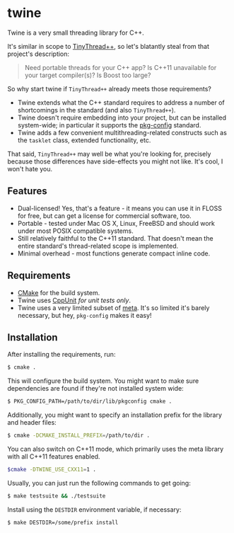 twine
=====

Twine is a very small threading library for C++.

It's similar in scope to [TinyThread++](http://tinythreadpp.bitsnbites.eu/), so
let's blatantly steal from that project's description:

> Need portable threads for your C++ app? Is C++11 unavailable for your target
> compiler(s)? Is Boost too large?

So why start twine if `TinyThread++` already meets those requirements?

- Twine extends what the C++ standard requires to address a number of
  shortcomings in the standard (and also `TinyThread++`).
- Twine doesn't require embedding into your project, but can be installed
  system-wide; in particular it supports the
  [pkg-config](http://www.freedesktop.org/wiki/Software/pkg-config/) standard.
- Twine adds a few convenient multithreading-related constructs such as the
  `tasklet` class, extended functionality, etc.

That said, `TinyThread++` may well be what you're looking for, precisely because
those differences have side-effects you might not like. It's cool, I won't hate
you.


Features
--------

- Dual-licensed! Yes, that's a feature - it means you can use it in FLOSS for
  free, but can get a license for commercial software, too.
- Portable - tested under Mac OS X, Linux, FreeBSD and should work under most
  POSIX compatible systems.
- Still relatively faithful to the C++11 standard. That doesn't mean the entire
  standard's thread-related scope is implemented.
- Minimal overhead - most functions generate compact inline code.


Requirements
------------

- [CMake](http://www.cmake.org/) for the build system.
- Twine uses [CppUnit](http://cppunit.sourceforge.net) _for unit tests only_.
- Twine uses a very limited subset of [meta](https://github.com/unwesen/meta).
  It's so limited it's barely necessary, but hey, `pkg-config` makes it easy!


Installation
------------

After installing the requirements, run:

```bash
$ cmake .
```

This will configure the build system. You might want to make sure dependencies
are found if they're not installed system wide:

```bash
$ PKG_CONFIG_PATH=/path/to/dir/lib/pkgconfig cmake .
```

Additionally, you might want to specify an installation prefix for the library
and header files:

```bash
$ cmake -DCMAKE_INSTALL_PREFIX=/path/to/dir .
```

You can also switch on C++11 mode, which primarily uses the meta library with
all C++11 features enabled.

```bash
$cmake -DTWINE_USE_CXX11=1 .
```

Usually, you can just run the following commands to get going:

```bash
$ make testsuite && ./testsuite
```

Install using the `DESTDIR` environment variable, if necessary:

```bash
$ make DESTDIR=/some/prefix install
```
